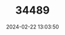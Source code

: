 ---
title: "34489"
category: "Ficus roraimensis"
draft: false
date: 2024-02-22 13:03:50
languages:
  Spanish; Castilian: ["Figueira-de-roraima"]
---